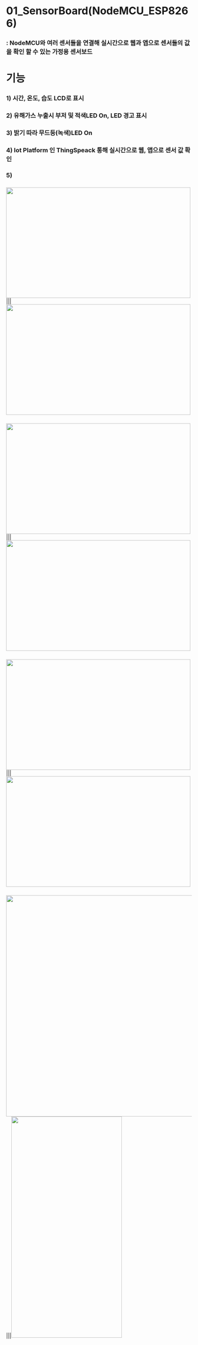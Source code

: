 # 01_SensorBoard(NodeMCU_ESP8266) 
### : NodeMCU와 여러 센서들을 연결해 실시간으로 웹과 앱으로 센서들의 값을 확인 할 수 있는 가정용 센서보드

# 기능
### 1) 시간, 온도, 습도 LCD로 표시
### 2) 유해가스 누출시 부저 및 적색LED On, LED 경고 표시
### 3) 밝기 따라 무드등(녹색)LED On
### 4) Iot Platform 인 ThingSpeack 통해 실시간으로 웹, 앱으로 센서 값 확인
### 5)
### 


<img src=https://user-images.githubusercontent.com/59903316/97177306-7698ce80-17d9-11eb-83dc-de4bdd4af92d.jpg width="500" height="300">|||<img src=https://user-images.githubusercontent.com/59903316/97177424-831d2700-17d9-11eb-9b09-432e2e5f09e9.jpg width="500" height="300">
###   
<img src=https://user-images.githubusercontent.com/59903316/97177579-b95aa680-17d9-11eb-821a-270ed9318c5d.jpg width="500" height="300">|||<img src=https://user-images.githubusercontent.com/59903316/97177458-90d2ac80-17d9-11eb-8388-ff3abb15b446.jpg width="500" height="300">
### 
### 
<img src=https://user-images.githubusercontent.com/59903316/97177472-94663380-17d9-11eb-903c-b069e6a51280.jpg width="500" height="300">|||<img src=https://user-images.githubusercontent.com/59903316/97177499-9d570500-17d9-11eb-9387-5316b5d11eba.jpg width="500" height="300">
### 
### 
<img src=https://user-images.githubusercontent.com/59903316/97177526-a7790380-17d9-11eb-9327-b5cd3e1fd1d9.png width="700" height="600">|||<img src=https://user-images.githubusercontent.com/59903316/97179182-df814600-17db-11eb-95c4-e369af8b458c.gif width="300" height="600">
